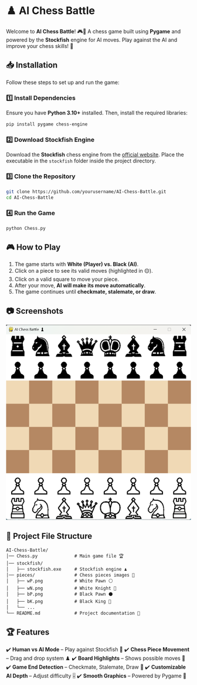 # ♟️ AI Chess Battle

Welcome to **AI Chess Battle**! 🎮🤖 A chess game built using **Pygame** and powered by the **Stockfish** engine for AI moves. Play against the AI and improve your chess skills! 🚀

## 📥 Installation

Follow these steps to set up and run the game:

### 1️⃣ Install Dependencies
Ensure you have **Python 3.10+** installed. Then, install the required libraries:
```bash
pip install pygame chess-engine
```

### 2️⃣ Download Stockfish Engine
Download the **Stockfish** chess engine from the [official website](https://stockfishchess.org/download/). Place the executable in the `stockfish` folder inside the project directory.

### 3️⃣ Clone the Repository
```bash
git clone https://github.com/yourusername/AI-Chess-Battle.git
cd AI-Chess-Battle
```

### 4️⃣ Run the Game
```bash
python Chess.py
```

## 🎮 How to Play
1. The game starts with **White (Player) vs. Black (AI)**.
2. Click on a piece to see its valid moves (highlighted in 🟡).
3. Click on a valid square to move your piece.
4. After your move, **AI will make its move automatically**.
5. The game continues until **checkmate, stalemate, or draw**.

## 📷 Screenshots
![alt text](image.png)

## 📂 Project File Structure
```
AI-Chess-Battle/
│── Chess.py              # Main game file 🏆
│── stockfish/
│   ├── stockfish.exe     # Stockfish engine ♟️
│── pieces/               # Chess pieces images 🎨
│   ├── wP.png            # White Pawn ⚪
│   ├── wN.png            # White Knight 🏇
│   ├── bP.png            # Black Pawn ⚫
│   ├── bK.png            # Black King 👑
│   └── ...
└── README.md             # Project documentation 📜
```

## 🏆 Features
✔️ **Human vs AI Mode** – Play against Stockfish 🤖
✔️ **Chess Piece Movement** – Drag and drop system ♟️
✔️ **Board Highlights** – Shows possible moves 🔆
✔️ **Game End Detection** – Checkmate, Stalemate, Draw 🚦
✔️ **Customizable AI Depth** – Adjust difficulty 🎚️
✔️ **Smooth Graphics** – Powered by Pygame 🎨

